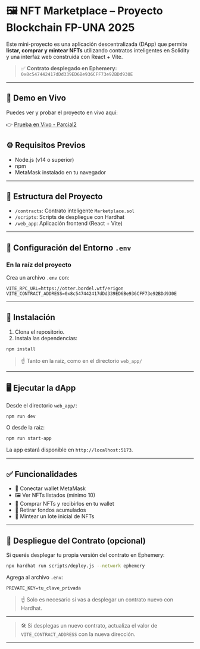 # 🖼️ NFT Marketplace – Proyecto Blockchain FP-UNA 2025

Este mini-proyecto es una aplicación descentralizada (DApp) que permite **listar, comprar y mintear NFTs** utilizando contratos inteligentes en Solidity y una interfaz web construida con React + Vite.

> ✅ **Contrato desplegado en Ephemery:**  
> `0x8c547442417dDd339ED6Be936CFF73e92BDd930E`

---
## 🎯 Demo en Vivo

Puedes ver y probar el proyecto en vivo aquí:

👉 [Prueba en Vivo - Parcial2](https://parcial2-murex.vercel.app/)

## ⚙️ Requisitos Previos

- Node.js (v14 o superior)
- npm
- MetaMask instalado en tu navegador

---

## 📁 Estructura del Proyecto

- `/contracts`: Contrato inteligente `Marketplace.sol`
- `/scripts`: Scripts de despliegue con Hardhat
- `/web_app`: Aplicación frontend (React + Vite)

---

## 🔐 Configuración del Entorno `.env`

### En la raíz del proyecto

Crea un archivo `.env` con:

```
VITE_RPC_URL=https://otter.bordel.wtf/erigon
VITE_CONTRACT_ADDRESS=0x8c547442417dDd339ED6Be936CFF73e92BDd930E
```

---

## 🧪 Instalación

1. Clona el repositorio.
2. Instala las dependencias:

```bash
npm install
```
> ☝️ Tanto en la raiz, como en el directorio `web_app/`

---
## 🖥️ Ejecutar la dApp

Desde el directorio `web_app/`:

```bash
npm run dev
```
O desde la raiz:

```bash
npm run start-app
```

La app estará disponible en `http://localhost:5173`.

---

## ✅ Funcionalidades

- 🔌 Conectar wallet MetaMask
- 🖼️ Ver NFTs listados (mínimo 10)
- 🛒 Comprar NFTs y recibirlos en tu wallet
- 💸 Retirar fondos acumulados
- 🎨 Mintear un lote inicial de NFTs 

---

## 🚀 Despliegue del Contrato (opcional)

Si querés desplegar tu propia versión del contrato en Ephemery:

```bash
npx hardhat run scripts/deploy.js --network ephemery
```
Agrega al archivo `.env`:
```
PRIVATE_KEY=tu_clave_privada
```

> ☝️ Solo es necesario si vas a desplegar un contrato nuevo con Hardhat.

---
> 🛠️ Si desplegas un nuevo contrato, actualiza el valor de `VITE_CONTRACT_ADDRESS` con la nueva dirección.
---




